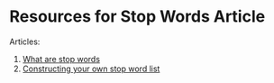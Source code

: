 # Resources for Stop Words Article

Articles:

1. [What are stop words](https://kavita-ganesan.com/what-are-stop-words/#.Xo_Ln1NKhhE)
2. [Constructing your own stop word list](http://kavita-ganesan.com/tips-for-constructing-custom-stop-word-lists/#.Xo_LvlNKhhE)
